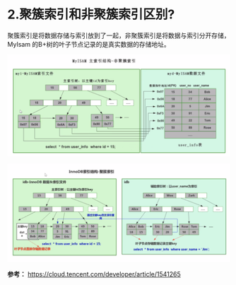 # 2.聚簇索引和非聚簇索引区别?

聚簇索引是将数据存储与索引放到了一起，非聚簇索引是将数据与索引分开存储，MyIsam 的B+树的叶子节点记录的是真实数据的存储地址。

![img](./assets/image-20220227130938278.png)


![img](./assets/image-20220227130954259.png)

**参考：** https://cloud.tencent.com/developer/article/1541265


